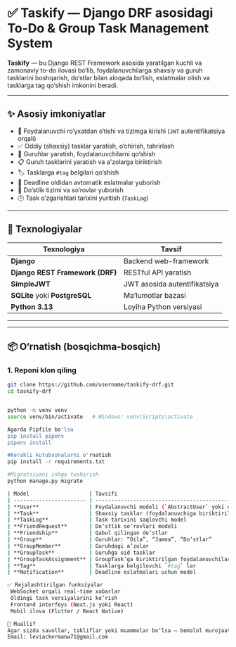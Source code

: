 # ✅ Taskify — Django DRF asosidagi To-Do & Group Task Management System

**Taskify** — bu Django REST Framework asosida yaratilgan kuchli va zamonaviy to-do ilovasi bo‘lib, foydalanuvchilarga shaxsiy va guruh tasklarini boshqarish, 
do‘stlar bilan aloqada bo‘lish, eslatmalar olish va tasklarga tag qo‘shish imkonini beradi.

---

## ✨ Asosiy imkoniyatlar

- 👤 Foydalanuvchi ro‘yxatdan o‘tishi va tizimga kirishi (`JWT` autentifikatsiya orqali)
- ✅ Oddiy (shaxsiy) tasklar yaratish, o‘chirish, tahrirlash
- 👥 Guruhlar yaratish, foydalanuvchilarni qo‘shish
- 📋 Guruh tasklarini yaratish va a'zolarga biriktirish
- 🏷 Tasklarga `#tag` belgilari qo‘shish
- 🔔 Deadline oldidan avtomatik eslatmalar yuborish
- 🤝 Do‘stlik tizimi va so‘rovlar yuborish
- 🕒 Task o‘zgarishlari tarixini yuritish (`TaskLog`)

---

## 🧱 Texnologiyalar

| Texnologiya  | Tavsif |
|--------------|--------|
| **Django**   | Backend web-framework |
| **Django REST Framework (DRF)** | RESTful API yaratish |
| **SimpleJWT** | JWT asosida autentifikatsiya |
| **SQLite** yoki **PostgreSQL** | Ma’lumotlar bazasi |
| **Python 3.13** | Loyiha Python versiyasi |

---


---

## 📦 O‘rnatish (bosqichma-bosqich)

### 1. Reponi klon qiling
```bash
git clone https://github.com/username/taskify-drf.git
cd taskify-drf


python -m venv venv
source venv/bin/activate   # Windows: venv\Scripts\activate

Agarda Pipfile bo'lsa
pip install pipenv
pipenv install

#Kerakli kutubxonalarni o'rnatish
pip install -r requirements.txt

#Migratsiyani ishga tushirish
python manage.py migrate

| Model                   | Tavsifi                                                   |
| ----------------------- | --------------------------------------------------------- |
| **User**                | Foydalanuvchi modeli (`AbstractUser` yoki default `User`) |
| **Task**                | Shaxsiy tasklar (foydalanuvchiga biriktirilgan)           |
| **TaskLog**             | Task tarixini saqlovchi model                             |
| **FriendRequest**       | Do‘stlik so‘rovlari modeli                                |
| **Friendship**          | Qabul qilingan do‘stlar                                   |
| **Group**               | Guruhlar: “Oila”, “Jamoa”, “Do‘stlar”                     |
| **GroupMember**         | Guruhdagi a’zolar                                         |
| **GroupTask**           | Guruhga oid tasklar                                       |
| **GroupTaskAssignment** | GroupTask’ga biriktirilgan foydalanuvchilar               |
| **Tag**                 | Tasklarga belgilovchi `#tag` lar                          |
| **Notification**        | Deadline eslatmalari uchun model                          |

✅ Rejalashtirilgan funksiyalar
 WebSocket orqali real-time xabarlar
 Oldingi task versiyalarini ko‘rish
 Frontend interfeys (Next.js yoki React)
 Mobil ilova (Flutter / React Native)

📩 Muallif
Agar sizda savollar, takliflar yoki muammolar bo‘lsa — bemalol murojaat qiling:
Email: leviackermanw71@gmail.com
